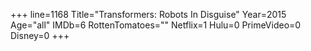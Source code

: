 +++
line=1168
Title="Transformers: Robots In Disguise"
Year=2015
Age="all"
IMDb=6
RottenTomatoes=""
Netflix=1
Hulu=0
PrimeVideo=0
Disney=0
+++

